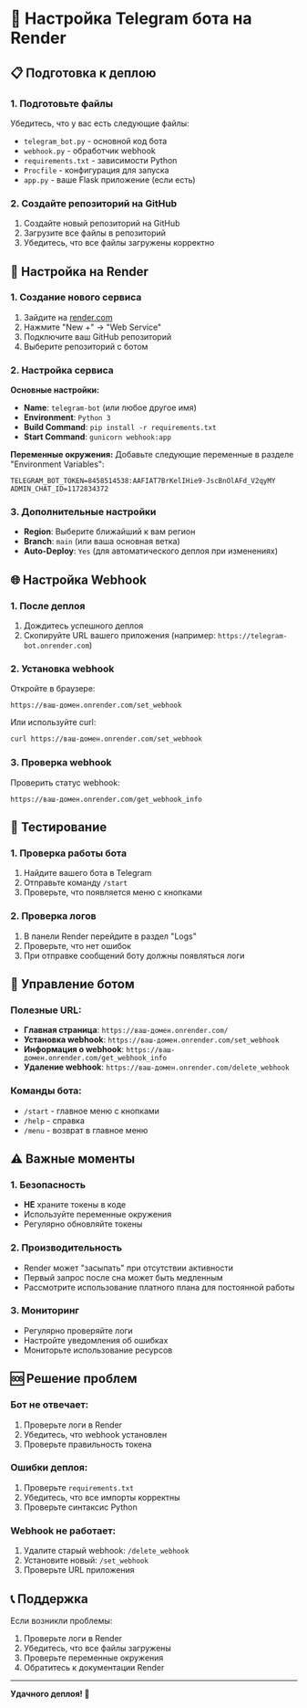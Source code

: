 # 🚀 Настройка Telegram бота на Render

## 📋 Подготовка к деплою

### 1. Подготовьте файлы
Убедитесь, что у вас есть следующие файлы:
- `telegram_bot.py` - основной код бота
- `webhook.py` - обработчик webhook
- `requirements.txt` - зависимости Python
- `Procfile` - конфигурация для запуска
- `app.py` - ваше Flask приложение (если есть)

### 2. Создайте репозиторий на GitHub
1. Создайте новый репозиторий на GitHub
2. Загрузите все файлы в репозиторий
3. Убедитесь, что все файлы загружены корректно

## 🔧 Настройка на Render

### 1. Создание нового сервиса
1. Зайдите на [render.com](https://render.com)
2. Нажмите "New +" → "Web Service"
3. Подключите ваш GitHub репозиторий
4. Выберите репозиторий с ботом

### 2. Настройка сервиса
**Основные настройки:**
- **Name**: `telegram-bot` (или любое другое имя)
- **Environment**: `Python 3`
- **Build Command**: `pip install -r requirements.txt`
- **Start Command**: `gunicorn webhook:app`

**Переменные окружения:**
Добавьте следующие переменные в разделе "Environment Variables":
```
TELEGRAM_BOT_TOKEN=8458514538:AAFIAT7BrKelIHie9-JscBnOlAFd_V2qyMY
ADMIN_CHAT_ID=1172834372
```

### 3. Дополнительные настройки
- **Region**: Выберите ближайший к вам регион
- **Branch**: `main` (или ваша основная ветка)
- **Auto-Deploy**: `Yes` (для автоматического деплоя при изменениях)

## 🌐 Настройка Webhook

### 1. После деплоя
1. Дождитесь успешного деплоя
2. Скопируйте URL вашего приложения (например: `https://telegram-bot.onrender.com`)

### 2. Установка webhook
Откройте в браузере:
```
https://ваш-домен.onrender.com/set_webhook
```

Или используйте curl:
```bash
curl https://ваш-домен.onrender.com/set_webhook
```

### 3. Проверка webhook
Проверить статус webhook:
```
https://ваш-домен.onrender.com/get_webhook_info
```

## 🧪 Тестирование

### 1. Проверка работы бота
1. Найдите вашего бота в Telegram
2. Отправьте команду `/start`
3. Проверьте, что появляется меню с кнопками

### 2. Проверка логов
1. В панели Render перейдите в раздел "Logs"
2. Проверьте, что нет ошибок
3. При отправке сообщений боту должны появляться логи

## 🔧 Управление ботом

### Полезные URL:
- **Главная страница**: `https://ваш-домен.onrender.com/`
- **Установка webhook**: `https://ваш-домен.onrender.com/set_webhook`
- **Информация о webhook**: `https://ваш-домен.onrender.com/get_webhook_info`
- **Удаление webhook**: `https://ваш-домен.onrender.com/delete_webhook`

### Команды бота:
- `/start` - главное меню с кнопками
- `/help` - справка
- `/menu` - возврат в главное меню

## ⚠️ Важные моменты

### 1. Безопасность
- **НЕ** храните токены в коде
- Используйте переменные окружения
- Регулярно обновляйте токены

### 2. Производительность
- Render может "засыпать" при отсутствии активности
- Первый запрос после сна может быть медленным
- Рассмотрите использование платного плана для постоянной работы

### 3. Мониторинг
- Регулярно проверяйте логи
- Настройте уведомления об ошибках
- Мониторьте использование ресурсов

## 🆘 Решение проблем

### Бот не отвечает:
1. Проверьте логи в Render
2. Убедитесь, что webhook установлен
3. Проверьте правильность токена

### Ошибки деплоя:
1. Проверьте `requirements.txt`
2. Убедитесь, что все импорты корректны
3. Проверьте синтаксис Python

### Webhook не работает:
1. Удалите старый webhook: `/delete_webhook`
2. Установите новый: `/set_webhook`
3. Проверьте URL приложения

## 📞 Поддержка

Если возникли проблемы:
1. Проверьте логи в Render
2. Убедитесь, что все файлы загружены
3. Проверьте переменные окружения
4. Обратитесь к документации Render

---

**Удачного деплоя! 🚀**
